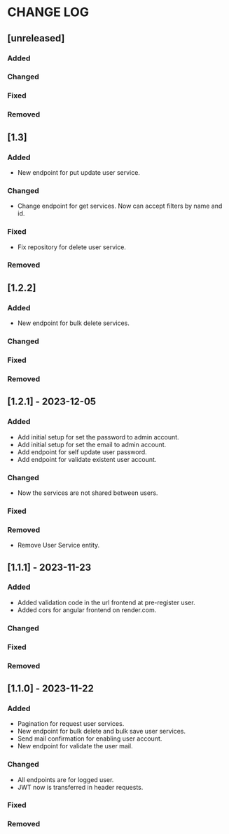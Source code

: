 # CHANGE LOG

## [unreleased]

### Added

### Changed

### Fixed

### Removed

## [1.3]

### Added
- New endpoint for put update user service.

### Changed
- Change endpoint for get services. Now can accept filters by name and id.

### Fixed
- Fix repository for delete user service.

### Removed

## [1.2.2]

### Added
- New endpoint for bulk delete services.

### Changed

### Fixed

### Removed

## [1.2.1] - 2023-12-05

### Added
- Add initial setup for set the password to admin account.
- Add initial setup for set the email to admin account.
- Add endpoint for self update user password.
- Add endpoint for validate existent user account.

### Changed
- Now the services are not shared between users.

### Fixed

### Removed
- Remove User Service entity.

## [1.1.1] - 2023-11-23

### Added
- Added validation code in the url frontend at pre-register user.
- Added cors for angular frontend on render.com.

### Changed

### Fixed

### Removed

## [1.1.0] - 2023-11-22

### Added
- Pagination for request user services.
- New endpoint for bulk delete and bulk save user services.
- Send mail confirmation for enabling user account.
- New endpoint for validate the user mail.

### Changed
- All endpoints are for logged user.
- JWT now is transferred in header requests.

### Fixed

### Removed